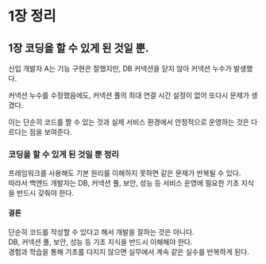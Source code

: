 # 1장 정리

## 1장 코딩을 할 수 있게 된 것일 뿐.

신입 개발자 A는 기능 구현은 잘했지만, DB 커넥션을 닫지 않아 커넥션 누수가 발생했다.

커넥션 누수를 수정했음에도, 커넥션 풀의 최대 연결 시간 설정이 없어 또다시 문제가 생겼다.

이는 단순히 코드를 짤 수 있는 것과 실제 서비스 환경에서 안정적으로 운영하는 것은 다르다는 점을 보여준다.

### **코딩을 할 수 있게 된 것일 뿐 정리**

프레임워크를 사용해도 기본 원리를 이해하지 못하면 같은 문제가 반복될 수 있다.<br>
따라서 백엔드 개발자는 DB, 커넥션 풀, 보안, 성능 등 서비스 운영에 필요한 기초 지식을 반드시 갖춰야 한다.

#### 결론

단순히 코드를 작성할 수 있다고 해서 개발을 잘하는 것은 아니다.<br>
DB, 커넥션 풀, 보안, 성능 등 기초 지식을 반드시 이해해야 한다.<br>
경험과 학습을 통해 기초를 다지지 않으면 실무에서 계속 같은 실수를 반복하게 된다.
